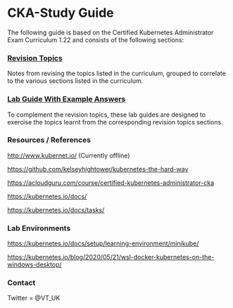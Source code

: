 # CKA-Study Guide
The following guide is based on the Certified Kubernetes Administrator Exam Curriculum 1.22 and consists of the following sections:

### [Revision Topics](https://github.com/David-VTUK/CKA-StudyGuide/tree/master/RevisionTopics)

Notes from revising the topics listed in the curriculum, grouped to correlate to the various sections listed in the curriculum.

### [Lab Guide With Example Answers](https://github.com/David-VTUK/CKA-StudyGuide/tree/master/LabGuide)

To complement the revision topics, these lab guides are designed to exercise the topics learnt from the corresponding revision topics sections.

### Resources / References

http://www.kubernet.io/ (Currently offline)

https://github.com/kelseyhightower/kubernetes-the-hard-way

https://acloudguru.com/course/certified-kubernetes-administrator-cka

https://kubernetes.io/docs/

https://kubernetes.io/docs/tasks/

### Lab Environments

https://kubernetes.io/docs/setup/learning-environment/minikube/

https://kubernetes.io/blog/2020/05/21/wsl-docker-kubernetes-on-the-windows-desktop/

### Contact

Twitter = @VT_UK
